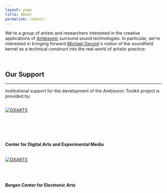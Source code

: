 ```yaml
---
layout: page
title: About
permalink: /about/
---
```


We're a group of artists and researchers interested in the creative applications of [Ambisonic](https://en.wikipedia.org/wiki/Ambisonics) surround sound technologies. In particular, we're interested in bringing forward [Michael Gerzon](https://en.wikipedia.org/wiki/Michael_Gerzon)'s notion of the soundfield kernel as a technical construct into the real world of artistic practice.

&nbsp;
&nbsp;

Our Support
-----------
-----------
Institutional support for the development of the Ambisonic Toolkit project is
provided by:

<div class="row equal">
  <div class="col-sm-6">
    <div class="well">
      <a href="https://dxarts.washington.edu/">
        <img src="/assets/images/logos/DXARTS/dxarts-notype-72dpi-transparent.png" alt="DXARTS" title="DXARTS" class="img-responsive center-block" style="max-width: 75%; height: auto; padding-top: 1em; padding-bottom: 3em"/>
      </a>
      <p>&nbsp;</p>
      <h4 class="text-center">
        Center for Digital Arts and Experimental Media
      </h4>
    </div>
  </div>
  <div class="col-sm-6">
    <div class="well">
      <a href="http://bek.no/">
        <img src="/assets/images/logos/BEK/logoweb6.png" alt="DXARTS" title="DXARTS" class="img-responsive center-block" style="max-width: 100%; height: auto; padding-top: 1em; padding-bottom: 1em"/>
      </a>
      <p>&nbsp;</p>
      <h4 class="text-center">
        Bergen Center for Electronic Arts
      </h4>
    </div>
  </div>
</div>
